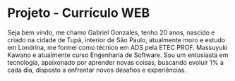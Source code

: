 # Projeto - Currículo WEB

Seja bem vindo, me chamo Gabriel Gonzales, tenho 20 anos, nascido e criado na cidade de Tupã, interior de São Paulo, atualmente moro e estudo em Londrina, me formei como técnico em ADS pela ETEC PROF. Massuyuki Kawano e atualmente curso Engenharia de Software. Sou um entusiasta em tecnologia, apaixonado por aprender novas coisas, buscando evoluir 1% a cada dia, disposto a enfrentar novos desafios e experiências.